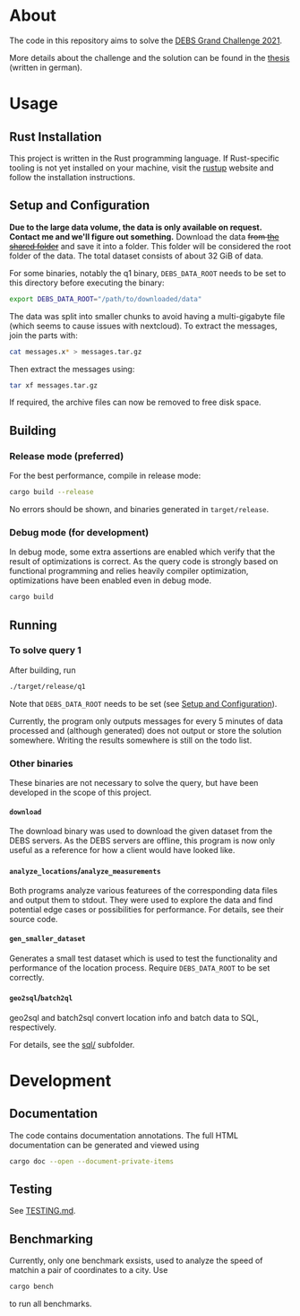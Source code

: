 # About
The code in this repository aims to solve the
[DEBS Grand Challenge 2021](https://2021.debs.org/call-for-grand-challenge-solutions/).

More details about the challenge and the solution
can be found in the [thesis](thesis.pdf) (written in german).

# Usage
## Rust Installation
This project is written in the Rust programming language.
If Rust-specific tooling is not yet installed on your machine,
visit the [rustup](https://rustup.rs/) website and follow the installation instructions.

## Setup and Configuration
**Due to the large data volume, the data is only available on request.
Contact me and we'll figure out something.**
Download the data ~~from [the shared folder](https://bwsyncandshare.kit.edu/s/caadGD4AKiHbCPR)~~
and save it into a folder. This folder will be considered the root folder of the data. 
The total dataset consists of about 32 GiB of data.

For some binaries, notably the q1 binary, `DEBS_DATA_ROOT` needs to be set
to this directory before executing the binary:
```sh
export DEBS_DATA_ROOT="/path/to/downloaded/data"
```

The data was split into smaller chunks to avoid having a multi-gigabyte file
(which seems to cause issues with nextcloud).
To extract the messages, join the parts with:
```sh
cat messages.x* > messages.tar.gz
```

Then extract the messages using:
```sh
tar xf messages.tar.gz
```

If required, the archive files can now be removed to free disk space.

## Building
### Release mode (preferred)
For the best performance, compile in release mode:
```sh
cargo build --release
```

No errors should be shown, and binaries generated in `target/release`.

### Debug mode (for development)
In debug mode, some extra assertions
are enabled which verify that the result of
optimizations is correct. As the query code is
strongly based on functional programming and relies
heavily compiler optimization, optimizations have been
enabled even in debug mode.
```sh
cargo build
```

## Running
### To solve query 1
After building, run
```sh
./target/release/q1
```

Note that `DEBS_DATA_ROOT` needs to be set
(see [Setup and Configuration](#setup-and-configuration)).

Currently, the program only outputs messages for every 5 minutes
of data processed and (although generated) does not output or
store the solution somewhere. Writing the results
somewhere is still on the todo list.


### Other binaries
These binaries are not necessary to solve the query,
but have been developed in the scope of this project.

#### `download`
The download binary was used to download the given dataset
from the DEBS servers. As the DEBS servers are offline,
this program is now only useful as a reference for how
a client would have looked like.

#### `analyze_locations`/`analyze_measurements`
Both programs analyze various featurees of the corresponding
data files and output them to stdout. They were used to
explore the data and find potential edge cases or possibilities
for performance. For details, see their source code.


#### `gen_smaller_dataset`
Generates a small test dataset which is used
to test the functionality and performance of
the location process. Require `DEBS_DATA_ROOT`
to be set correctly.

#### `geo2sql`/`batch2ql`
geo2sql and batch2sql convert location info and
batch data to SQL, respectively.

For details, see the [sql/](sql/) subfolder.


# Development
## Documentation
The code contains documentation annotations.
The full HTML documentation can be generated and viewed using
```sh
cargo doc --open --document-private-items
```

## Testing
See [TESTING.md](TESTING.md).

## Benchmarking
Currently, only one benchmark exsists,
used to analyze the speed of matchin a pair of coordinates to a city.
Use
```sh
cargo bench
```
to run all benchmarks.
